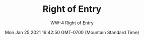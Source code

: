 ---
category: "wall_covering"
date: "Mon Jan 25 2021 16:42:50 GMT-0700 (Mountain Standard Time)"
description: "null"
designer: "Wendy Westlake"
href: "https://www.areaenvironments.com/wendy-westlake"
image_primary: "./img/WW+Right+of+Entry+Art.jpg"
image_secondary: "./img/WW+Right+of+Entry+Interior.jpg"
image_thumb: "./img/Wendy+Westlake.png"
manufacturer: "Area Environments"
slug: "/manufacturers/area_environments/wall_covering/right_of_entry"
subtitle: "WW-4 Right of Entry"
tags:
  - "area_environments"
  - "wall_covering"
title: "Right of Entry"
---